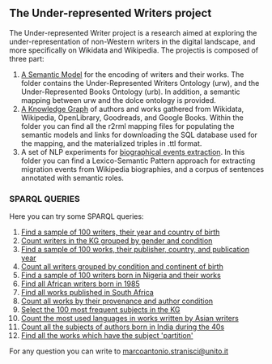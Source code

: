 <h2>The Under-represented Writers project</h2>
<p>The Under-represented Writer project is a research aimed at exploring the under-representation of non-Western writers in the digital landscape, and more specifically on Wikidata and Wikipedia. The projectis is composed of three part:</p>

1. [A Semantic Model](https://github.com/marcostranisci/UnderRepresentedWritersProject/tree/main/Ontologies) for the encoding of writers and their works. The folder contains the Under-Represented Writers Ontology (urw), and the Under-Represented Books Ontology (urb). In addition, a semantic mapping between urw and the dolce ontology is provided.
2. [A Knowledge Graph](https://github.com/marcostranisci/UnderRepresentedWritersProject/tree/main/KnowledgeGraph) of authors and works gathered from Wikidata, Wikipedia, OpenLibrary, Goodreads, and Google Books. Within the folder you can find all the r2rml mapping files for populating the semantic models and links for downloading the SQL database used for the mapping, and the materialized triples in .ttl format.
3. A set of NLP experiments for [biographical events extraction](https://github.com/marcostranisci/UnderRepresentedWritersProject/tree/main/BiographicalEventsExtraction). In this folder you can find a Lexico-Semantic Pattern approach for extracting migration events from Wikipedia biographies, and a corpus of sentences annotated with semantic roles.  


<h3>SPARQL QUERIES</h3>

<p> Here you can try some SPARQL queries:</p>

1. [Find a sample of 100 writers, their year and country of birth](https://kgccc.di.unito.it/sparql/urwriters?default-graph-uri=&query=PREFIX+%3A%3Chttps%3A%2F%2Fpurl.archive.org%2Furwriters%23%3E%0D%0APREFIX+urb%3A%3Chttps%3A%2F%2Fpurl.archive.org%2Furbooks%23%3E%0D%0APREFIX+rdfs%3A%3Chttp%3A%2F%2Fwww.w3.org%2F2000%2F01%2Frdf-schema%23%3E%0D%0A%0D%0ASELECT+DISTINCT+%3Fperson+%3Fyear+%3Fcountry%0D%0AWHERE+%7B+%3Fbirth+a+%3ABirth%3B+%3AisSettingFor+%3Fp%2C%3Fy%2C%3Fc.%0D%0A%3Fp+a+%3APerson%3B+rdfs%3Alabel+%3Fperson.%0D%0A%3Fy+a+%3ATimeInterval%3B+rdfs%3Alabel+%3Fyear.%0D%0A%3Fc+a+%3ACountry%3B+rdfs%3Alabel+%3Fcountry%0D%0A%0D%0A%0D%0A%7D+LIMIT+100&format=text%2Fx-html%2Btr&timeout=0&signal_void=on)
2. [Count writers in the KG grouped by gender and condition](https://kgccc.di.unito.it/sparql/urwriters?default-graph-uri=&query=PREFIX+%3A%3Chttps%3A%2F%2Fpurl.archive.org%2Furwriters%23%3E%0D%0APREFIX+rdfs%3A%3Chttp%3A%2F%2Fwww.w3.org%2F2000%2F01%2Frdf-schema%23%3E%0D%0Aselect+distinct+%3Frole+%3Fgender+%28count%28%3Frole%29+as+%3Fcounted_role%29+where+%7B%0D%0A%3Fa+a+%3APerson%3B+%3Agender+%3Fg%3B+%3AhasRole+%3Fr%3B+rdfs%3Alabel+%3Fauthor.%0D%0A%3Fg+rdfs%3Alabel+%3Fgender+.%0D%0A%3Fr+rdfs%3Alabel+%3Frole+.%0D%0A%7D+group+by+%3Fgender+%3Frole+order+by+%3Frole&format=text%2Fx-html%2Btr&timeout=0&signal_void=on)
3. [Find a sample of 100 works, their publisher, country, and publication year](https://kgccc.di.unito.it/sparql/urwriters?default-graph-uri=&query=PREFIX+%3A%3Chttps%3A%2F%2Fpurl.archive.org%2Furwriters%23%3E%0D%0APREFIX+urb%3A%3Chttps%3A%2F%2Fpurl.archive.org%2Furbooks%23%3E%0D%0APREFIX+rdfs%3A%3Chttp%3A%2F%2Fwww.w3.org%2F2000%2F01%2Frdf-schema%23%3E%0D%0A%0D%0ASELECT+DISTINCT+%3Fwork+%3Fcountry+%3Fyear+%3Fpublisher+WHERE+%7B+%0D%0A%3Fpublication+a+%3AActivity%3B+%3AhasParticipant+%3Fw%3B+%3AhasParticipant+%3Fc%3B+%3AhasTimeInterval+%3Ft%3B+%3AwasAssociatedWith+%3Fp.%0D%0A%3Fw+a+urb%3AExpression.%0D%0A%3Fc+a+%3ACountry.%0D%0A%3Fw+rdfs%3Alabel+%3Fwork.%0D%0A%3Fc+rdfs%3Alabel+%3Fcountry.%0D%0A%3Ft+rdfs%3Alabel+%3Fyear.%0D%0A%3Fp+rdfs%3Alabel+%3Fpublisher.%0D%0A%0D%0A%7D+&format=text%2Fx-html%2Btr&timeout=0&signal_void=on)
4. [Count all writers grouped by condition and continent of birth](https://kgccc.di.unito.it/sparql/urwriters?default-graph-uri=&query=PREFIX+%3A%3Chttps%3A%2F%2Fpurl.archive.org%2Furwriters%23%3E%0D%0APREFIX+rdfs%3A%3Chttp%3A%2F%2Fwww.w3.org%2F2000%2F01%2Frdf-schema%23%3E%0D%0Aselect+distinct+%3Fcontinent+%3Frole+%28count%28%3Fcontinent%29+as+%3Fc_counted%29+where+%7B%0D%0A%3Fb+a+%3ABirth%3B+%3AisSettingFor+%3Fa%2C+%3Fpob.%0D%0A%3Fa+a+%3APerson%3B+%3AhasRole+%3Fr.%0D%0A%3Fr+rdfs%3Alabel+%3Frole+.%0D%0A%3Fpob+a+%3ACountry%3B+%3AisPartOf+%3Fc+.%0D%0A%3Fc+rdfs%3Alabel+%3Fcontinent.%0D%0A%7D+group+by+%3Frole+%3Fcontinent+order+by+%3Fcontinent&format=text%2Fx-html%2Btr&timeout=0&signal_void=on)
5. [Find a sample of 100 writers born in Nigeria and their works](https://kgccc.di.unito.it/sparql/urwriters?default-graph-uri=&query=prefix+urb%3A%3Chttps%3A%2F%2Fpurl.archive.org%2Furbooks%23%3E%0D%0Aprefix+%3A%3Chttps%3A%2F%2Fpurl.archive.org%2Furwriters%23%3E%0D%0A%0D%0Aprefix+rdfs%3A%3Chttp%3A%2F%2Fwww.w3.org%2F2000%2F01%2Frdf-schema%23%3E%0D%0Aselect+distinct+%3Fperson+%3Fcountry+%3Flabel+where+%7B%0D%0A%3Fx+a+%3ABirth%3B+%3AisSettingFor+%3Fp%2C%3Fpl.%0D%0A%3Fp+a+%3APerson%3B+rdfs%3Alabel+%3Fperson.%0D%0A%3Fpl+a+%3ACountry%3B+rdfs%3Alabel+%3Fcountry.%0D%0A%3Fw+a+urb%3AExpression%3B+rdfs%3Alabel+%3Flabel%3B+%3AwasAttributedTo+%3Fp+.%0D%0Afilter%28%3Fpl%3D%3ANGA%29%7D+order+by+%3Fperson+limit+100&format=text%2Fhtml&timeout=0&signal_void=on)
6. [Find all African writers born in 1985](https://kgccc.di.unito.it/sparql/urwriters?default-graph-uri=&query=prefix+urb%3A%3Chttps%3A%2F%2Fpurl.archive.org%2Furbooks%23%3E%0D%0Aprefix+%3A%3Chttps%3A%2F%2Fpurl.archive.org%2Furwriters%23%3E%0D%0A%0D%0Aprefix+rdfs%3A%3Chttp%3A%2F%2Fwww.w3.org%2F2000%2F01%2Frdf-schema%23%3E%0D%0Aselect+distinct+%3Fperson+%3Fcontinent+%3Fyear+where+%7B%0D%0A%3Fx+a+%3ABirth%3B+%3AisSettingFor+%3Fp%2C%3Fpl%2C+%3Fy.%0D%0A%3Fp+a+%3APerson%3B+rdfs%3Alabel+%3Fperson.%0D%0A%3Fpl+a+%3ACountry%3B+%3AisPartOf+%3Fc.%0D%0A%3Fc+rdfs%3Alabel+%3Fcontinent.%0D%0A%3Fy+a+%3ATimeInterval%3B+rdfs%3Alabel+%3Fyear.%0D%0Afilter%28%3Fc%3D%3AAfrica+%26%26+%3Fy%3D%3A1985%29%7D+&format=text%2Fhtml&timeout=0&signal_void=on)
7. [Find all works published in South Africa](https://kgccc.di.unito.it/sparql/urwriters?default-graph-uri=&query=prefix+urb%3A%3Chttps%3A%2F%2Fpurl.archive.org%2Furbooks%23%3E%0D%0Aprefix+%3A%3Chttps%3A%2F%2Fpurl.archive.org%2Furwriters%23%3E%0D%0A%0D%0Aprefix+rdfs%3A%3Chttp%3A%2F%2Fwww.w3.org%2F2000%2F01%2Frdf-schema%23%3E%0D%0Aselect+distinct+%3Fwork+%3Fcountry+where+%7B%0D%0A%3Fx+a+%3AActivity%3B+%3AhasParticipant+%3Fed%2C+%3Fpl+.%0D%0A%3Fed+a+urb%3AManifestation%3B+urb%3AembodimentOf+%3Fw+.%0D%0A%3Fw+a+urb%3AExpression%3B+rdfs%3Alabel+%3Fwork.%0D%0A+%3Fpl+a+%3ACountry%3B+rdfs%3Alabel+%3Fcountry.%0D%0A%0D%0Afilter%28%3Fpl%3D%3AZAF%29%0D%0A%0D%0A%7D+limit+100&format=text%2Fhtml&timeout=0&signal_void=on)
8. [Count all works by their provenance and author condition](https://kgccc.di.unito.it/sparql/urwriters?default-graph-uri=&query=prefix+%3A%3Chttps%3A%2F%2Fpurl.archive.org%2Furwriters%23%3E%0D%0Aprefix+urb%3A%3Chttps%3A%2F%2Fpurl.archive.org%2Furbooks%23%3E%0D%0Aprefix+rdfs%3A%3Chttp%3A%2F%2Fwww.w3.org%2F2000%2F01%2Frdf-schema%23%3E%0D%0A%0D%0Aselect+distinct+%3Fder+%3Fr+%28count%28%3Fr%29+as+%3Fr_counted%29+where+%7B%0D%0A%3Fex+a+urb%3AExpression%3B+%3AwasAttributedTo+%3Fp+%3B+%3AwasDerivedFrom+%3Fder+.%0D%0A%3Fp+a+%3APerson%3B+%3AhasRole+%3Fr.%0D%0A%3Fx+a+%3ABirth%3B+%3AisSettingFor+%3Fp+.%0D%0A%7D+group+by+%3Fr+%3Fder&format=text%2Fhtml&timeout=0&signal_void=on)
9. [Select the 100 most frequent subjects in the KG](https://kgccc.di.unito.it/sparql/urwriters?default-graph-uri=&query=prefix+%3A%3Chttps%3A%2F%2Fpurl.archive.org%2Furwriters%23%3E%0D%0Aprefix+urb%3A%3Chttps%3A%2F%2Fpurl.archive.org%2Furbooks%23%3E%0D%0Aprefix+rdfs%3A%3Chttp%3A%2F%2Fwww.w3.org%2F2000%2F01%2Frdf-schema%23%3E%0D%0A%0D%0Aselect+distinct+%3Fsubject+%28count%28%3Fsubject%29+as+%3Fsubj_count%29+where+%7B%0D%0A%3Fx+a+urb%3AManifestation%3B+urb%3AhasSubject+%3Fy.%0D%0A%3Fy+a+urb%3AFolksonomy%3B+rdfs%3Alabel+%3Fsubject.%0D%0A%7D+group+by+%3Fsubject+order+by+desc%28%3Fsubj_count%29+limit+100%0D%0A&format=text%2Fhtml&timeout=0&signal_void=on)
10. [Count the most used languages in works written by Asian writers](https://kgccc.di.unito.it/sparql/urwriters?default-graph-uri=&query=prefix+%3A%3Chttps%3A%2F%2Fpurl.archive.org%2Furwriters%23%3E%0D%0Aprefix+urb%3A%3Chttps%3A%2F%2Fpurl.archive.org%2Furbooks%23%3E%0D%0Aprefix+rdfs%3A%3Chttp%3A%2F%2Fwww.w3.org%2F2000%2F01%2Frdf-schema%23%3E%0D%0A%0D%0Aselect+distinct++%3Flan+%28count%28%3Flan%29+as+%3Flang_count%29+where+%7B%0D%0A%3Fw+a+urb%3AExpression%3B+%3AwasAttributedTo+%3Fau%3B+rdfs%3Alabel+%3Fwork.%0D%0A%3Fau+rdfs%3Alabel+%3Fauthor.%0D%0A%3Fbirth+a+%3ABirth%3B+%3AisSettingFor+%3Fau%2C+%3Fcountry.%0D%0A%3Fed+urb%3AembodimentOf+%3Fw%3B+%3Alanguage+%3Flan.%0D%0A%3Flan+rdfs%3Alabel+%3Flanguage+.%0D%0A%3Fpub+%3AhasParticipant+%3Fed%3B+%3AhasTimeInterval+%3Ft+.%0D%0A%0D%0Afilter%28%3Fcountry%3D%3AIND%29.%0D%0A%7D+group+by+%3Flan+order+by+desc%28%3Flang_count%29&format=text%2Fhtml&timeout=0&signal_void=on)
11. [Count all the subjects of authors born in India during the 40s](https://kgccc.di.unito.it/sparql/urwriters?default-graph-uri=&query=prefix+%3A%3Chttps%3A%2F%2Fpurl.archive.org%2Furwriters%23%3E%0D%0Aprefix+urb%3A%3Chttps%3A%2F%2Fpurl.archive.org%2Furbooks%23%3E%0D%0Aprefix+rdfs%3A%3Chttp%3A%2F%2Fwww.w3.org%2F2000%2F01%2Frdf-schema%23%3E%0D%0A%0D%0Aselect+distinct+%28count%28%3Fsubject%29+as+%3Fsubj_count%29++%3Fsubject+where+%7B%0D%0A%3Fw+a+urb%3AExpression%3B+%3AwasAttributedTo+%3Fau%3B+rdfs%3Alabel+%3Fwork.%0D%0A%3Fau+rdfs%3Alabel+%3Fauthor.%0D%0A%3Fbirth+a+%3ABirth%3B+%3AisSettingFor+%3Fau%2C+%3Fcountry%2C+%3Fy.%0D%0A%3Fy+a+%3ATimeInterval%3B+rdfs%3Alabel+%3FbirthYear.%0D%0A%3Fed+urb%3AembodimentOf+%3Fw%3B+urb%3AhasSubject+%3Fsub.%0D%0A%3Fsub+rdfs%3Alabel+%3Fsubject.%0D%0A+%0D%0Afilter%28regex%28%3FbirthYear%2C%22194%5B0-9%5D%22%29+%26%26+%3Fcountry%3D%3AIND%29.%0D%0A%7D+group+by+%3Fsubject+order+by+desc%28%3Fsubj_count%29&format=text%2Fhtml&timeout=0&signal_void=on)
12. [Find all the works which have the subject 'partition'](https://kgccc.di.unito.it/sparql/urwriters?default-graph-uri=&query=prefix+%3A%3Chttps%3A%2F%2Fpurl.archive.org%2Furwriters%23%3E%0D%0Aprefix+urb%3A%3Chttps%3A%2F%2Fpurl.archive.org%2Furbooks%23%3E%0D%0Aprefix+rdfs%3A%3Chttp%3A%2F%2Fwww.w3.org%2F2000%2F01%2Frdf-schema%23%3E%0D%0A%0D%0Aselect+distinct+%3Fsubject+%3Fyear+%3Fauthor+%3Fwork+where+%7B%0D%0A%3Fw+a+urb%3AExpression%3B+%3AwasAttributedTo+%3Fau%3B+rdfs%3Alabel+%3Fwork.%0D%0A%3Fau+rdfs%3Alabel+%3Fauthor.%0D%0A%0D%0A%3Fed+urb%3AembodimentOf+%3Fw%3B+urb%3AhasSubject+%3Fsub.%0D%0A%3Fsub+rdfs%3Alabel+%3Fsubject.%0D%0A+%0D%0A%7B%3Fpub+%3AhasParticipant+%3Fed%3B+%3AhasTimeInterval+%3Ft%7D+UNION+%7B%3Fpub+%3AhasParticipant+%3Fw%3B+%3AhasTimeInterval+%3Ft+%7D.%0D%0A%3Ft+rdfs%3Alabel+%3Fyear.%0D%0A%0D%0Afilter%28regex%28%3Fsubject%2C%22partition%2C+1947%22%29%29.%0D%0A%7D+order+by+%3Fyear%0D%0A&format=text%2Fhtml&timeout=0&signal_void=on)

For any question you can write to [marcoantonio.stranisci@unito.it](marcoantonio.stranisci@unito.it)

  
